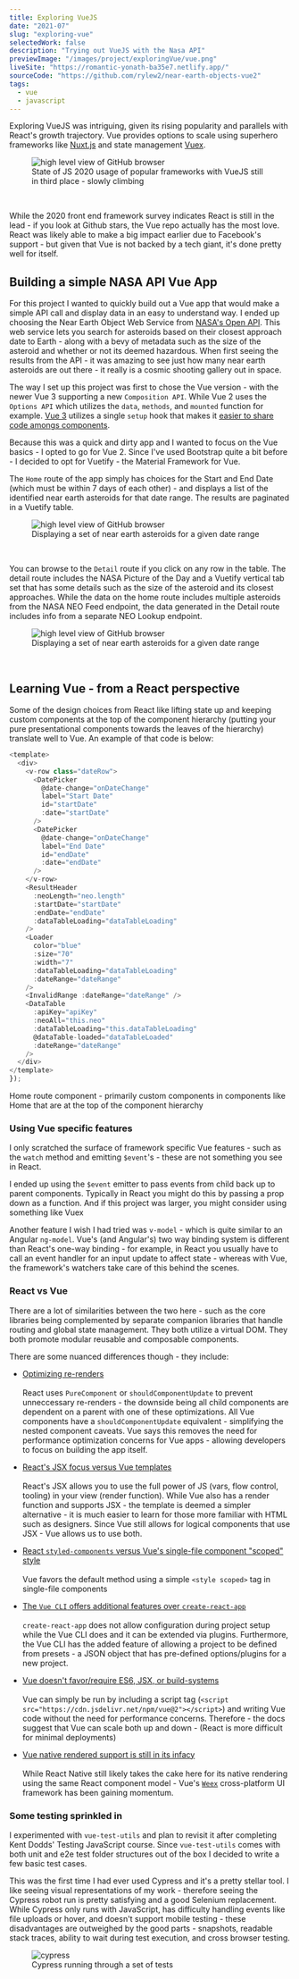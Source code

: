 ```yaml
---
title: Exploring VueJS
date: "2021-07"
slug: "exploring-vue"
selectedWork: false
description: "Trying out VueJS with the Nasa API"
previewImage: "/images/project/exploringVue/vue.png"
liveSite: "https://romantic-yonath-ba35e7.netlify.app/"
sourceCode: "https://github.com/rylew2/near-earth-objects-vue2"
tags:
  - vue
  - javascript
---
```


Exploring VueJS was intriguing, given its rising popularity and parallels with React's growth trajectory. Vue provides options to scale using superhero frameworks like <a href="https://nuxtjs.org/">Nuxt.js</a> and state management <a href="https://vuex.vuejs.org/">Vuex</a>.

<figure class="image">
  <Image src="/images/project/exploringVue/comparison.png" alt="high level view of GitHub browser">
  <figcaption>State of JS 2020 usage of popular frameworks with VueJS still in third place - slowly climbing</figcaption>
</figure>
<br />

While the 2020 front end framework survey indicates React is still in the lead - if you look at Github stars, the Vue repo actually has the most love. React was likely able to make a big impact earlier due to Facebook's support - but given that Vue is not backed by a tech giant, it's done pretty well for itself.

## Building a simple NASA API Vue App

For this project I wanted to quickly build out a Vue app that would make a simple API call and display data in an easy to understand way. I ended up choosing the Near Earth Object Web Service from <a href="https://api.nasa.gov/">NASA's Open API</a>. This web service lets you search for asteroids based on their closest approach date to Earth - along with a bevy of metadata such as the size of the asteroid and whether or not its deemed hazardous. When first seeing the results from the API - it was amazing to see just how many near earth asteroids are out there - it really is a cosmic shooting gallery out in space.

The way I set up this project was first to chose the Vue version - with the newer Vue 3 supporting a new `Composition API`. While Vue 2 uses the `Options API` which utilizes the `data`, `methods`, and `mounted` function for example. <a href="https://markus.oberlehner.net/blog/vue-3-composition-api-vs-options-api/">Vue 3</a> utilizes a single `setup` hook that makes it <a href="https://markus.oberlehner.net/blog/vue-3-composition-api-vs-options-api/">easier to share code amongs components</a>.

Because this was a quick and dirty app and I wanted to focus on the Vue basics - I opted to go for Vue 2. Since I've used Bootstrap quite a bit before - I decided to opt for Vuetify - the Material Framework for Vue.

The `Home` route of the app simply has choices for the Start and End Date (which must be within 7 days of each other) - and displays a list of the identified near earth asteroids for that date range. The results are paginated in a Vuetify table.

<figure class="image">
  <Image src="/images/project/exploringVue/home.png" alt="high level view of GitHub browser">
  <figcaption>Displaying a set of near earth asteroids for a given date range</figcaption>
</figure>
<br />

You can browse to the `Detail` route if you click on any row in the table. The detail route includes the NASA Picture of the Day and a Vuetify vertical tab set that has some details such as the size of the asteroid and its closest approaches. While the data on the home route includes multiple asteroids from the NASA NEO Feed endpoint, the data generated in the Detail route includes info from a separate NEO Lookup endpoint.

<figure class="image">
  <Image src="/images/project/exploringVue/detail.png" alt="high level view of GitHub browser">
  <figcaption>Displaying a set of near earth asteroids for a given date range</figcaption>
</figure>
<br />

## Learning Vue - from a React perspective

Some of the design choices from React like lifting state up and keeping custom components at the top of the component hierarchy (putting your pure presentational components towards the leaves of the hierarchy) translate well to Vue. An example of that code is below:

```js
<template>
  <div>
    <v-row class="dateRow">
      <DatePicker
        @date-change="onDateChange"
        label="Start Date"
        id="startDate"
        :date="startDate"
      />
      <DatePicker
        @date-change="onDateChange"
        label="End Date"
        id="endDate"
        :date="endDate"
      />
    </v-row>
    <ResultHeader
      :neoLength="neo.length"
      :startDate="startDate"
      :endDate="endDate"
      :dataTableLoading="dataTableLoading"
    />
    <Loader
      color="blue"
      :size="70"
      :width="7"
      :dataTableLoading="dataTableLoading"
      :dateRange="dateRange"
    />
    <InvalidRange :dateRange="dateRange" />
    <DataTable
      :apiKey="apiKey"
      :neoAll="this.neo"
      :dataTableLoading="this.dataTableLoading"
      @dataTable-loaded="dataTableLoaded"
      :dateRange="dateRange"
    />
  </div>
</template>
});
```

  <figcaption>Home route component - primarily custom components in components like Home that are at the top of the component hierarchy</figcaption>

### Using Vue specific features

I only scratched the surface of framework specific Vue features - such as the `watch` method and emitting `$event`'s - these are not something you see in React.

I ended up using the `$event` emitter to pass events from child back up to parent components. Typically in React you might do this by passing a prop down as a function. And if this project was larger, you might consider using something like Vuex

Another feature I wish I had tried was `v-model` - which is quite similar to an Angular `ng-model`. Vue's (and Angular's) two way binding system is different than React's one-way binding - for example, in React you usually have to call an event handler for an input update to affect state - whereas with Vue, the framework's watchers take care of this behind the scenes.

### React vs Vue

There are a lot of similarities between the two here - such as the core libraries being complemented by separate companion libraries that handle routing and global state management. They both utilize a virtual DOM. They both promote modular reusable and composable components.

There are some nuanced differences though - they include:

- <u>Optimizing re-renders</u> <br /><br />
  React uses `PureComponent` or `shouldComponentUpdate` to prevent unneccessary re-renders - the downside being all child components are dependent on a parent with one of these optimizations. All Vue components have a `shouldComponentUpdate` equivalent - simplifying the nested component caveats. Vue says this removes the need for performance optimization concerns for Vue apps - allowing developers to focus on building the app itself.

- <u>React's JSX focus versus Vue templates</u><br /><br />
  React's JSX allows you to use the full power of JS (vars, flow control, tooling) in your view (render function). While Vue also has a render function and supports JSX - the template is deemed a simpler alternative - it is much easier to learn for those more familiar with HTML such as designers. Since Vue still allows for logical components that use JSX - Vue allows us to use both.

- <u>React `styled-components` versus Vue's single-file component "scoped" style</u><br /><br />
  Vue favors the default method using a simple `<style scoped>` tag in single-file components

- <u>The `Vue CLI` offers additional features over `create-react-app`</u><br /><br />
  `create-react-app` does not allow configuration during project setup while the Vue CLI does and it can be extended via plugins. Furthermore, the Vue CLI has the added feature of allowing a project to be defined from presets - a JSON object that has pre-defined options/plugins for a new project.

- <u>Vue doesn't favor/require ES6, JSX, or build-systems</u><br /><br />
  Vue can simply be run by including a script tag (`<script src="https://cdn.jsdelivr.net/npm/vue@2"></script>`) and writing Vue code without the need for performance concerns.
  Therefore - the docs suggest that Vue can scale both up and down - (React is more difficult for minimal deployments)

- <u>Vue native rendered support is still in its infacy</u><br /><br />
  While React Native still likely takes the cake here for its native rendering using the same React component model - Vue's <a href="https://github.com/alibaba/weex">`Weex`</a> cross-platform UI framework has been gaining momentum.

### Some testing sprinkled in

I experimented with `vue-test-utils` and plan to revisit it after completing Kent Dodds' Testing JavaScript course.
Since `vue-test-utils` comes with both unit and e2e test folder structures out of the box I decided to write a few basic test cases.

This was the first time I had ever used Cypress and it's a pretty stellar tool. I like seeing visual representations of my work - therefore seeing the Cypress robot run is pretty satisfying and a good Selenium replacement. While Cypress only runs with JavaScript, has difficulty handling events like file uploads or hover, and doesn't support mobile testing - these disadvantages are outweighed by the good parts - snapshots, readable stack traces, ability to wait during test execution, and cross browser testing.

<figure class="image">
  <Image src="/images/project/exploringVue/cypress.png" alt="cypress">
  <figcaption>Cypress running through a set of tests</figcaption>
</figure>
